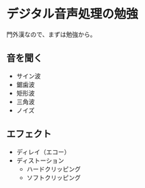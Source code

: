 # デジタル音声処理の勉強
門外漢なので、まずは勉強から。

## 音を聞く
- サイン波
- 鋸歯波
- 矩形波
- 三角波
- ノイズ

## エフェクト
- ディレイ（エコー）
- ディストーション
  - ハードクリッピング
  - ソフトクリッピング
